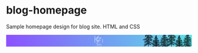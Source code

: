 # blog-homepage
Sample homepage design for blog site. HTML and CSS
<br>

![Ana Sayfa](images/ayrac-1.png)

